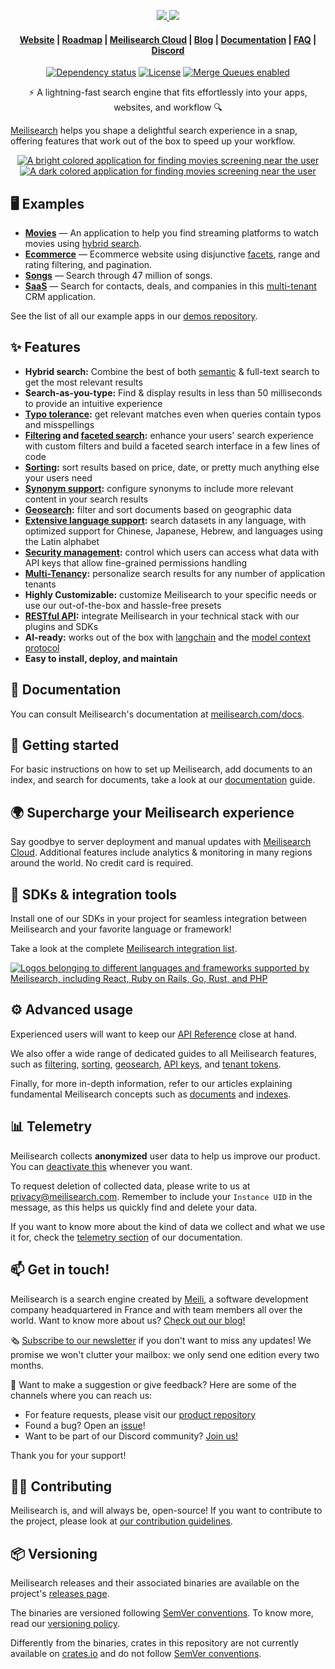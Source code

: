<p align="center">
  <a href="https://www.meilisearch.com/?utm_campaign=oss&utm_source=github&utm_medium=meilisearch&utm_content=logo#gh-light-mode-only" target="_blank">
    <img src="assets/meilisearch-logo-light.svg?sanitize=true#gh-light-mode-only">
  </a>
  <a href="https://www.meilisearch.com/?utm_campaign=oss&utm_source=github&utm_medium=meilisearch&utm_content=logo#gh-dark-mode-only" target="_blank">
    <img src="assets/meilisearch-logo-dark.svg?sanitize=true#gh-dark-mode-only">
  </a>
</p>

<h4 align="center">
  <a href="https://www.meilisearch.com/?utm_campaign=oss&utm_source=github&utm_medium=meilisearch&utm_content=nav">Website</a> |
  <a href="https://roadmap.meilisearch.com/tabs/1-under-consideration">Roadmap</a> |
  <a href="https://www.meilisearch.com/pricing?utm_campaign=oss&utm_source=github&utm_medium=meilisearch&utm_content=nav">Meilisearch Cloud</a> |
  <a href="https://blog.meilisearch.com/?utm_campaign=oss&utm_source=github&utm_medium=meilisearch&utm_content=nav">Blog</a> |
  <a href="https://www.meilisearch.com/docs?utm_campaign=oss&utm_source=github&utm_medium=meilisearch&utm_content=nav">Documentation</a> |
  <a href="https://www.meilisearch.com/docs/faq?utm_campaign=oss&utm_source=github&utm_medium=meilisearch&utm_content=nav">FAQ</a> |
  <a href="https://discord.meilisearch.com/?utm_campaign=oss&utm_source=github&utm_medium=meilisearch&utm_content=nav">Discord</a>
</h4>

<p align="center">
  <a href="https://deps.rs/repo/github/meilisearch/meilisearch"><img src="https://deps.rs/repo/github/meilisearch/meilisearch/status.svg" alt="Dependency status"></a>
  <a href="https://github.com/meilisearch/meilisearch/blob/main/LICENSE"><img src="https://img.shields.io/badge/license-MIT-informational" alt="License"></a>
  <a href="https://github.com/meilisearch/meilisearch/queue"><img alt="Merge Queues enabled" src="https://img.shields.io/badge/Merge_Queues-enabled-%2357cf60?logo=github"></a>
</p>

<p align="center">⚡ A lightning-fast search engine that fits effortlessly into your apps, websites, and workflow 🔍</p>

[Meilisearch](https://www.meilisearch.com?utm_campaign=oss&utm_source=github&utm_medium=meilisearch&utm_content=intro) helps you shape a delightful search experience in a snap, offering features that work out of the box to speed up your workflow.

<p align="center" name="demo">
  <a href="https://where2watch.meilisearch.com/?utm_campaign=oss&utm_source=github&utm_medium=meilisearch&utm_content=demo-gif#gh-light-mode-only" target="_blank">
    <img src="assets/demo-light.gif#gh-light-mode-only" alt="A bright colored application for finding movies screening near the user">
  </a>
  <a href="https://where2watch.meilisearch.com/?utm_campaign=oss&utm_source=github&utm_medium=meilisearch&utm_content=demo-gif#gh-dark-mode-only" target="_blank">
    <img src="assets/demo-dark.gif#gh-dark-mode-only" alt="A dark colored application for finding movies screening near the user">
  </a>
</p>

## 🖥 Examples

- [**Movies**](https://where2watch.meilisearch.com/?utm_campaign=oss&utm_source=github&utm_medium=organization) — An application to help you find streaming platforms to watch movies using [hybrid search](https://www.meilisearch.com/solutions/hybrid-search?utm_campaign=oss&utm_source=github&utm_medium=meilisearch&utm_content=demos).
- [**Ecommerce**](https://ecommerce.meilisearch.com/?utm_campaign=oss&utm_source=github&utm_medium=meilisearch&utm_content=demos) — Ecommerce website using disjunctive [facets](https://www.meilisearch.com/docs/learn/fine_tuning_results/faceted_search?utm_campaign=oss&utm_source=github&utm_medium=meilisearch&utm_content=demos), range and rating filtering, and pagination.
- [**Songs**](https://music.meilisearch.com/?utm_campaign=oss&utm_source=github&utm_medium=meilisearch&utm_content=demos) — Search through 47 million of songs.
- [**SaaS**](https://saas.meilisearch.com/?utm_campaign=oss&utm_source=github&utm_medium=meilisearch&utm_content=demos) — Search for contacts, deals, and companies in this [multi-tenant](https://www.meilisearch.com/docs/learn/security/multitenancy_tenant_tokens?utm_campaign=oss&utm_source=github&utm_medium=meilisearch&utm_content=demos) CRM application.

See the list of all our example apps in our [demos repository](https://github.com/meilisearch/demos).

## ✨ Features
- **Hybrid search:** Combine the best of both [semantic](https://www.meilisearch.com/docs/learn/experimental/vector_search?utm_campaign=oss&utm_source=github&utm_medium=meilisearch&utm_content=features) & full-text search to get the most relevant results
- **Search-as-you-type:** Find & display results in less than 50 milliseconds to provide an intuitive experience
- **[Typo tolerance](https://www.meilisearch.com/docs/learn/relevancy/typo_tolerance_settings?utm_campaign=oss&utm_source=github&utm_medium=meilisearch&utm_content=features):** get relevant matches even when queries contain typos and misspellings
- **[Filtering](https://www.meilisearch.com/docs/learn/fine_tuning_results/filtering?utm_campaign=oss&utm_source=github&utm_medium=meilisearch&utm_content=features) and [faceted search](https://www.meilisearch.com/docs/learn/fine_tuning_results/faceted_search?utm_campaign=oss&utm_source=github&utm_medium=meilisearch&utm_content=features):** enhance your users' search experience with custom filters and build a faceted search interface in a few lines of code
- **[Sorting](https://www.meilisearch.com/docs/learn/fine_tuning_results/sorting?utm_campaign=oss&utm_source=github&utm_medium=meilisearch&utm_content=features):** sort results based on price, date, or pretty much anything else your users need
- **[Synonym support](https://www.meilisearch.com/docs/learn/relevancy/synonyms?utm_campaign=oss&utm_source=github&utm_medium=meilisearch&utm_content=features):** configure synonyms to include more relevant content in your search results
- **[Geosearch](https://www.meilisearch.com/docs/learn/fine_tuning_results/geosearch?utm_campaign=oss&utm_source=github&utm_medium=meilisearch&utm_content=features):** filter and sort documents based on geographic data
- **[Extensive language support](https://www.meilisearch.com/docs/learn/what_is_meilisearch/language?utm_campaign=oss&utm_source=github&utm_medium=meilisearch&utm_content=features):** search datasets in any language, with optimized support for Chinese, Japanese, Hebrew, and languages using the Latin alphabet
- **[Security management](https://www.meilisearch.com/docs/learn/security/master_api_keys?utm_campaign=oss&utm_source=github&utm_medium=meilisearch&utm_content=features):** control which users can access what data with API keys that allow fine-grained permissions handling
- **[Multi-Tenancy](https://www.meilisearch.com/docs/learn/security/multitenancy_tenant_tokens?utm_campaign=oss&utm_source=github&utm_medium=meilisearch&utm_content=features):** personalize search results for any number of application tenants
- **Highly Customizable:** customize Meilisearch to your specific needs or use our out-of-the-box and hassle-free presets
- **[RESTful API](https://www.meilisearch.com/docs/reference/api/overview?utm_campaign=oss&utm_source=github&utm_medium=meilisearch&utm_content=features):** integrate Meilisearch in your technical stack with our plugins and SDKs
- **AI-ready:** works out of the box with [langchain](https://www.meilisearch.com/with/langchain) and the [model context protocol](https://github.com/meilisearch/meilisearch-mcp)
- **Easy to install, deploy, and maintain**

## 📖 Documentation

You can consult Meilisearch's documentation at [meilisearch.com/docs](https://www.meilisearch.com/docs/?utm_campaign=oss&utm_source=github&utm_medium=meilisearch&utm_content=docs).

## 🚀 Getting started

For basic instructions on how to set up Meilisearch, add documents to an index, and search for documents, take a look at our [documentation](https://www.meilisearch.com/docs?utm_campaign=oss&utm_source=github&utm_medium=meilisearch&utm_content=get-started) guide.

## 🌍 Supercharge your Meilisearch experience

Say goodbye to server deployment and manual updates with [Meilisearch Cloud](https://www.meilisearch.com/cloud?utm_campaign=oss&utm_source=github&utm_medium=meilisearch). Additional features include analytics & monitoring in many regions around the world. No credit card is required.

## 🧰 SDKs & integration tools

Install one of our SDKs in your project for seamless integration between Meilisearch and your favorite language or framework!

Take a look at the complete [Meilisearch integration list](https://www.meilisearch.com/docs/learn/what_is_meilisearch/sdks?utm_campaign=oss&utm_source=github&utm_medium=meilisearch&utm_content=sdks-link).

[![Logos belonging to different languages and frameworks supported by Meilisearch, including React, Ruby on Rails, Go, Rust, and PHP](assets/integrations.png)](https://www.meilisearch.com/docs/learn/what_is_meilisearch/sdks?utm_campaign=oss&utm_source=github&utm_medium=meilisearch&utm_content=sdks-logos)

## ⚙️ Advanced usage

Experienced users will want to keep our [API Reference](https://www.meilisearch.com/docs/reference/api/overview?utm_campaign=oss&utm_source=github&utm_medium=meilisearch&utm_content=advanced) close at hand.

We also offer a wide range of dedicated guides to all Meilisearch features, such as [filtering](https://www.meilisearch.com/docs/learn/fine_tuning_results/filtering?utm_campaign=oss&utm_source=github&utm_medium=meilisearch&utm_content=advanced), [sorting](https://www.meilisearch.com/docs/learn/fine_tuning_results/sorting?utm_campaign=oss&utm_source=github&utm_medium=meilisearch&utm_content=advanced), [geosearch](https://www.meilisearch.com/docs/learn/fine_tuning_results/geosearch?utm_campaign=oss&utm_source=github&utm_medium=meilisearch&utm_content=advanced), [API keys](https://www.meilisearch.com/docs/learn/security/master_api_keys?utm_campaign=oss&utm_source=github&utm_medium=meilisearch&utm_content=advanced), and [tenant tokens](https://www.meilisearch.com/docs/learn/security/tenant_tokens?utm_campaign=oss&utm_source=github&utm_medium=meilisearch&utm_content=advanced).

Finally, for more in-depth information, refer to our articles explaining fundamental Meilisearch concepts such as [documents](https://www.meilisearch.com/docs/learn/core_concepts/documents?utm_campaign=oss&utm_source=github&utm_medium=meilisearch&utm_content=advanced) and [indexes](https://www.meilisearch.com/docs/learn/core_concepts/indexes?utm_campaign=oss&utm_source=github&utm_medium=meilisearch&utm_content=advanced).

## 📊 Telemetry

Meilisearch collects **anonymized** user data to help us improve our product. You can [deactivate this](https://www.meilisearch.com/docs/learn/what_is_meilisearch/telemetry?utm_campaign=oss&utm_source=github&utm_medium=meilisearch&utm_content=telemetry#how-to-disable-data-collection) whenever you want.

To request deletion of collected data, please write to us at [privacy@meilisearch.com](mailto:privacy@meilisearch.com). Remember to include your `Instance UID` in the message, as this helps us quickly find and delete your data.

If you want to know more about the kind of data we collect and what we use it for, check the [telemetry section](https://www.meilisearch.com/docs/learn/what_is_meilisearch/telemetry?utm_campaign=oss&utm_source=github&utm_medium=meilisearch&utm_content=telemetry#how-to-disable-data-collection) of our documentation.

## 📫 Get in touch!

Meilisearch is a search engine created by [Meili](https://www.meilisearch.com/careers), a software development company headquartered in France and with team members all over the world. Want to know more about us? [Check out our blog!](https://blog.meilisearch.com/?utm_campaign=oss&utm_source=github&utm_medium=meilisearch&utm_content=contact)

🗞 [Subscribe to our newsletter](https://meilisearch.us2.list-manage.com/subscribe?u=27870f7b71c908a8b359599fb&id=79582d828e) if you don't want to miss any updates! We promise we won't clutter your mailbox: we only send one edition every two months.

💌 Want to make a suggestion or give feedback? Here are some of the channels where you can reach us:

- For feature requests, please visit our [product repository](https://github.com/meilisearch/product/discussions)
- Found a bug? Open an [issue](https://github.com/meilisearch/meilisearch/issues)!
- Want to be part of our Discord community? [Join us!](https://discord.meilisearch.com/?utm_campaign=oss&utm_source=github&utm_medium=meilisearch&utm_content=contact)

Thank you for your support!

## 👩‍💻 Contributing

Meilisearch is, and will always be, open-source! If you want to contribute to the project, please look at [our contribution guidelines](CONTRIBUTING.md).

## 📦 Versioning

Meilisearch releases and their associated binaries are available on the project's [releases page](https://github.com/meilisearch/meilisearch/releases).

The binaries are versioned following [SemVer conventions](https://semver.org/). To know more, read our [versioning policy](./documentation/versioning-policy.md).

Differently from the binaries, crates in this repository are not currently available on [crates.io](https://crates.io/) and do not follow [SemVer conventions](https://semver.org).
